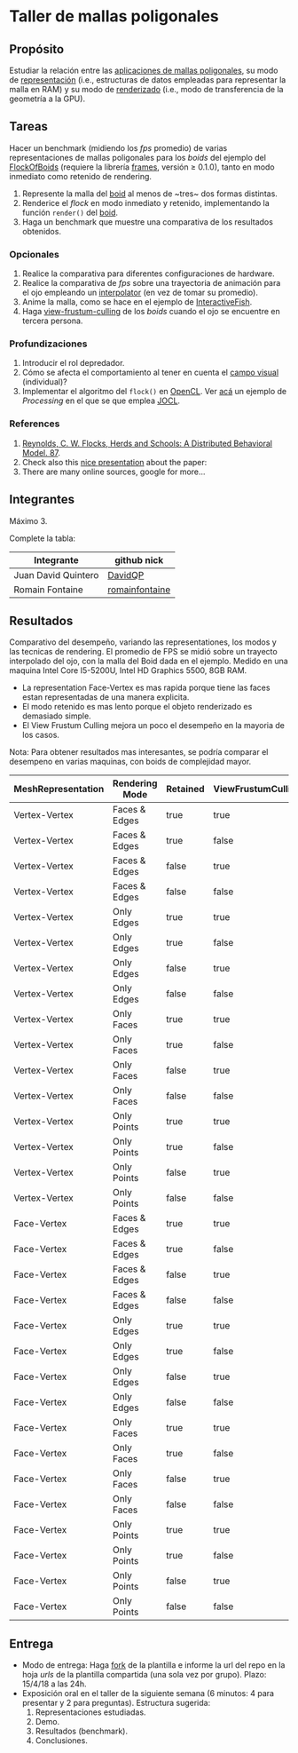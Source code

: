 # Taller de mallas poligonales

## Propósito

Estudiar la relación entre las [aplicaciones de mallas poligonales](https://github.com/VisualComputing/representation), su modo de [representación](https://en.wikipedia.org/wiki/Polygon_mesh) (i.e., estructuras de datos empleadas para representar la malla en RAM) y su modo de [renderizado](https://processing.org/tutorials/pshape/) (i.e., modo de transferencia de la geometría a la GPU).

## Tareas

Hacer un benchmark (midiendo los *fps* promedio) de varias representaciones de mallas poligonales para los _boids_ del ejemplo del [FlockOfBoids](https://github.com/VisualComputing/framesjs/tree/processing/examples/Advanced/FlockOfBoids) (requiere la librería [frames](https://github.com/VisualComputing/framesjs/releases), versión ≥ 0.1.0), tanto en modo inmediato como retenido de rendering.

1. Represente la malla del [boid](https://github.com/VisualComputing/framesjs/blob/processing/examples/Advanced/FlockOfBoids/Boid.pde) al menos de ~tres~ dos formas distintas.
2. Renderice el _flock_ en modo inmediato y retenido, implementando la función ```render()``` del [boid](https://github.com/VisualComputing/framesjs/blob/processing/examples/Advanced/FlockOfBoids/Boid.pde).
3. Haga un benchmark que muestre una comparativa de los resultados obtenidos.

### Opcionales

1. Realice la comparativa para diferentes configuraciones de hardware.
2. Realice la comparativa de *fps* sobre una trayectoria de animación para el ojo empleando un [interpolator](https://github.com/VisualComputing/framesjs/tree/processing/examples/Basics/B8_Interpolation2) (en vez de tomar su promedio).
3. Anime la malla, como se hace en el ejemplo de [InteractiveFish](https://github.com/VisualComputing/framesjs/tree/processing/examples/ik/InteractiveFish).
4. Haga [view-frustum-culling](https://github.com/VisualComputing/framesjs/tree/processing/examples/Demos/ViewFrustumCulling) de los _boids_ cuando el ojo se encuentre en tercera persona.

### Profundizaciones

1. Introducir el rol depredador.
2. Cómo se afecta el comportamiento al tener en cuenta el [campo visual](https://es.wikipedia.org/wiki/Campo_visual) (individual)?
3. Implementar el algoritmo del ```flock()``` en [OpenCL](https://en.wikipedia.org/wiki/OpenCL). Ver [acá](https://www.youtube.com/watch?v=4NU37rPOAsk) un ejemplo de *Processing* en el que se que emplea [JOCL](http://www.jocl.org/).

### References

1. [Reynolds, C. W. Flocks, Herds and Schools: A Distributed Behavioral Model. 87](http://www.cs.toronto.edu/~dt/siggraph97-course/cwr87/).
2. Check also this [nice presentation](https://pdfs.semanticscholar.org/73b1/5c60672971c44ef6304a39af19dc963cd0af.pdf) about the paper:
3. There are many online sources, google for more...

## Integrantes

Máximo 3.

Complete la tabla:


| Integrante | github nick |
|------------|-------------|
| Juan David Quintero      | [DavidQP](https://github.com/davidqp)            |
| Romain Fontaine          | [romainfontaine](https://github.com/romainfontaine)            |

## Resultados

Comparativo del desempeño, variando las representationes, los modos y las tecnicas de rendering.
El promedio de FPS se midió sobre un trayecto interpolado del ojo, con la malla del Boid dada en el ejemplo.
Medido en una maquina Intel Core I5-5200U, Intel HD Graphics 5500, 8GB RAM.

- La representation Face-Vertex es mas rapida porque tiene las faces estan representadas de una manera explicita.
- El modo retenido es mas lento porque el objeto renderizado es demasiado simple.
- El View Frustum Culling mejora un poco el desempeño en la mayoria de los casos.

Nota: Para obtener resultados mas interesantes, se podría comparar el desempeno en varias maquinas, con boids de complejidad mayor.

MeshRepresentation|Rendering Mode|Retained|ViewFrustumCulling|Average FPS
------------------|--------------|--------|------------------|-----------
Vertex-Vertex|Faces & Edges|true|true|21.360518
Vertex-Vertex|Faces & Edges|true|false|21.876698
Vertex-Vertex|Faces & Edges|false|true|27.970890
Vertex-Vertex|Faces & Edges|false|false|28.110529
Vertex-Vertex|Only Edges|true|true|27.249561
Vertex-Vertex|Only Edges|true|false|27.471605
Vertex-Vertex|Only Edges|false|true|28.867658
Vertex-Vertex|Only Edges|false|false|28.734300
Vertex-Vertex|Only Faces|true|true|25.619290
Vertex-Vertex|Only Faces|true|false|24.905601
Vertex-Vertex|Only Faces|false|true|30.883377
Vertex-Vertex|Only Faces|false|false|30.754749
Vertex-Vertex|Only Points|true|true|27.746189
Vertex-Vertex|Only Points|true|false|27.667632
Vertex-Vertex|Only Points|false|true|24.898156
Vertex-Vertex|Only Points|false|false|24.551680
Face-Vertex|Faces & Edges|true|true|22.413222
Face-Vertex|Faces & Edges|true|false|21.163909
Face-Vertex|Faces & Edges|false|true|28.422137
Face-Vertex|Faces & Edges|false|false|28.308351
Face-Vertex|Only Edges|true|true|27.303019
Face-Vertex|Only Edges|true|false|26.922592
Face-Vertex|Only Edges|false|true|29.744707
Face-Vertex|Only Edges|false|false|29.392267
Face-Vertex|Only Faces|true|true|24.095590
Face-Vertex|Only Faces|true|false|25.158441
Face-Vertex|Only Faces|false|true|30.595924
Face-Vertex|Only Faces|false|false|31.680746
Face-Vertex|Only Points|true|true|27.740002
Face-Vertex|Only Points|true|false|26.524441
Face-Vertex|Only Points|false|true|24.646514
Face-Vertex|Only Points|false|false|23.769648


## Entrega

* Modo de entrega: Haga [fork](https://help.github.com/articles/fork-a-repo/) de la plantilla e informe la url del repo en la hoja *urls* de la plantilla compartida (una sola vez por grupo). Plazo: 15/4/18 a las 24h.
* Exposición oral en el taller de la siguiente semana (6 minutos: 4 para presentar y 2 para preguntas). Estructura sugerida:
  1. Representaciones estudiadas.
  2. Demo.
  3. Resultados (benchmark).
  4. Conclusiones.
